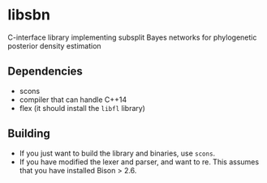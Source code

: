 # libsbn
C-interface library implementing subsplit Bayes networks for phylogenetic posterior density estimation


## Dependencies

* scons
* compiler that can handle C++14
* flex (it should install the `libfl` library)


## Building

* If you just want to build the library and binaries, use `scons`.
* If you have modified the lexer and parser, and want to re. This assumes that you have installed Bison > 2.6.
